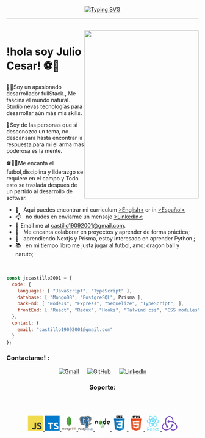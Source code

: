 <p align="center"> 
<a href="https://git.io/typing-svg">
      <img src="https://readme-typing-svg.demolab.com?font=Chakra+Petch&weight=700&size=55&duration=4000&pause=1000&color=b7410e&center=true&vCenter=true&width=800&height=100&lines=Full+Stack+Developer;JavaScript+Enthusiast;Open+Source" alt="Typing SVG" /><hr>
      </a>
</p><br>
<img src="https://github.com/jccastillo2001/jccastillo2001/assets/121982199/4ba1aa86-4214-4a7b-90e3-aae59feaad14" align="right" height="440" width="300" >
<h1  style="margin-top:200;"> !hola soy Julio Cesar! ⚽👋</h1>
<p>🐍🦜Soy un apasionado desarrollador fullStack., Me fascina el mundo natural.  
        Studio nevas tecnologías para desarrollar aún más mis skills.<br> </p>
<p>💪Soy de las personas que si desconozco un tema, no descansara hasta encontrar la respuesta,para mi el arma mas poderosa es la mente.</p>
<p>
  ⚽🙋‍♂️Me encanta el futbol,disciplina y liderazgo se requiere en el campo y 
	Todo esto se traslada despues de un partido al desarrollo de softwar.
<br>
	
- 📝 &nbsp; Aqui puedes encontrar mi curriculum <a>[>English<](https://drive.google.com/file/d/1TNSB2fTC-MRmbrlKOvh1ZuzhbB22LYzx/view) or in [>Español<](https://drive.google.com/file/d/1LVExh7OLQhU1-BHK3Y1ehyumuo-9roON/view)
- 📫 &nbsp; no dudes en enviarme un mensaje [>LinkedIn<](https://www.linkedin.com/in/julio-castillo-5332801ab/);
- 📧 Email me at [castillo19092001@gmail.com](mailto:castillo19092001@gmail.com).
- 🤝 &nbsp; Me encanta colaborar en proyectos y aprender de forma práctica;
- 🌱 &nbsp; aprendiendo Nextjs y Prisma, estoy interesado en aprender Python ;
- 📚 &nbsp; en mi tiempo libro me justa jugar al futbol, amo: dragon ball y naruto;
  


</div>
<!--  -->
<br/>







```js
const jccastillo2001 = {
  code: {
    languages: [ "JavaScript", "TypeScript" ],
    database: [ "MongoDB", "PostgreSQL", Prisma ],
    backEnd: [ "NodeJs", "Express", "Sequelize", "TypeScript", ],
    frontEnd: [ "React", "Redux", "Hooks", "Talwind css", "CSS modules", "Toolkit" ]
  },
  contact: {
    email: "castillo19092001@gmail.com"
  }
};
```

<h3 align="left">Contactame! :</h3>
<p align="center">
	<a href="mailto:castillo19092001@gmail.com"><img src="https://img.shields.io/badge/Gmail-D14836?style=for-the-badge&logo=gmail&logoColor=white" alt="Gmail"/></a>
	&emsp;
	<a href="https://github.com/jccastillo2001"><img src="https://img.shields.io/badge/GitHub-100000?style=for-the-badge&logo=github&logoColor=white" alt="GitHub"/>
	</a>
	&emsp;
	<a href="https://www.linkedin.com/in/julio-castillo-5332801ab/"><img src="https://img.shields.io/badge/LinkedIn-0077B5?style=for-the-badge&logo=linkedin&logoColor=white" alt="LinkedIn"/></a>
</p>




<h3 align="center">Soporte:</h3>
</a></p><br><br>
  
  <p align="center"> <a href="https://developer.mozilla.org/en-US/docs/Web/JavaScript" target="_blank" rel="noreferrer"> <img src="https://raw.githubusercontent.com/devicons/devicon/master/icons/javascript/javascript-original.svg" alt="javascript" width="40" height="40"/> </a> <a href="https://www.typescriptlang.org/" target="_blank" rel="noreferrer"> <img src="https://raw.githubusercontent.com/devicons/devicon/master/icons/typescript/typescript-original.svg" alt="typescript" width="40" height="40"/> </a> <a href="https://www.mongodb.com/" target="_blank" rel="noreferrer"> <img src="https://raw.githubusercontent.com/devicons/devicon/master/icons/mongodb/mongodb-original-wordmark.svg" alt="mongodb" width="40" height="40"/> </a> <a href="https://www.postgresql.org" target="_blank" rel="noreferrer"> <img src="https://raw.githubusercontent.com/devicons/devicon/master/icons/postgresql/postgresql-original-wordmark.svg" alt="postgresql" width="40" height="40"/> </a> <a href="https://nodejs.org" target="_blank" rel="noreferrer"> <img src="https://raw.githubusercontent.com/devicons/devicon/master/icons/nodejs/nodejs-original-wordmark.svg" alt="nodejs" width="40" height="40"/> </a> <a href="https://www.w3schools.com/css/" target="_blank" rel="noreferrer"> <img src="https://raw.githubusercontent.com/devicons/devicon/master/icons/css3/css3-original-wordmark.svg" alt="css3" width="40" height="40"/> </a> <a href="https://www.w3.org/html/" target="_blank" rel="noreferrer"> <img src="https://raw.githubusercontent.com/devicons/devicon/master/icons/html5/html5-original-wordmark.svg" alt="html5" width="40" height="40"/> </a>  <a href="https://reactjs.org/" target="_blank" rel="noreferrer"> <img src="https://raw.githubusercontent.com/devicons/devicon/master/icons/react/react-original-wordmark.svg" alt="react" width="40" height="40"/> </a> <a href="https://redux.js.org" target="_blank" rel="noreferrer"> <img src="https://raw.githubusercontent.com/devicons/devicon/master/icons/redux/redux-original.svg" alt="redux" width="40" height="40"/> </a> </p>

<!--
